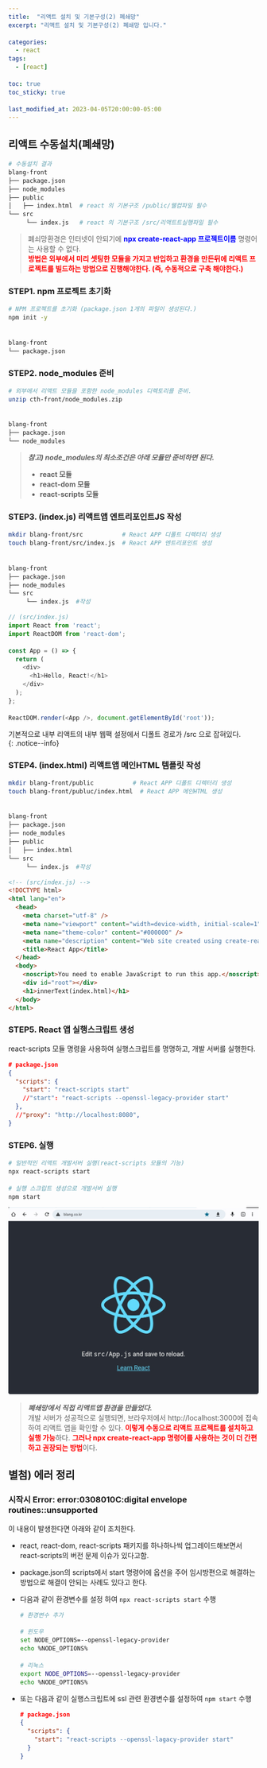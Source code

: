 ```yaml
---
title:  "리액트 설치 및 기본구성(2) 폐쇄망"
excerpt: "리액트 설치 및 기본구성(2) 폐쇄망 입니다."

categories:
  - react
tags:
  - [react]

toc: true
toc_sticky: true

last_modified_at: 2023-04-05T20:00:00-05:00
---
```



## 리액트 수동설치(폐쇄망)
```bash
# 수동설치 결과
blang-front
├── package.json
├── node_modules
├── public
│   ├── index.html  # react 의 기본구조 /public/웰컴파일 필수
└── src
     └── index.js   # react 의 기본구조 /src/리액트트실행파일 필수
```  

> 폐쇠망환경은 인터넷이 안되기에 <span style="color:blue"><b>npx create-react-app 프로젝트이름</b></span> 명령어는 사용할 수 없다.  
> <span style="color:red"><b>방법은 외부에서 미리 셋팅한 모듈을 가지고 반입하고 환경을 만든뒤에 리액트 프로젝트를 빌드하는 방법으로 진행해야한다. (즉, 수동적으로 구축 해야한다.)</b></span>


### STEP1. npm 프로젝트 초기화
```bash
# NPM 프로젝트를 초기화 (package.json 1개의 파일이 생성된다.)
npm init -y  


blang-front
└── package.json
```


### STEP2. node_modules 준비
```bash
# 외부에서 리액트 모듈을 포함한 node_modules 디렉토리를 준비.
unzip cth-front/node_modules.zip


blang-front
├── package.json
└── node_modules
```

> ***참고) node_modules의 최소조건은 아래 모듈만 준비하면 된다.***  
> - **react 모듈**
> - **react-dom 모듈** 
> - **react-scripts 모듈**


### STEP3. (index.js) 리액트앱 엔트리포인트JS 작성
```bash
mkdir blang-front/src           # React APP 디폴트 디렉터리 생성
touch blang-front/src/index.js  # React APP 엔트리포인트 생성


blang-front
├── package.json
├── node_modules
└── src
     └── index.js  #작성
```  

```js
// (src/index.js)
import React from 'react';
import ReactDOM from 'react-dom';

const App = () => {
  return (
    <div>
      <h1>Hello, React!</h1>
    </div>
  );
};

ReactDOM.render(<App />, document.getElementById('root'));

```  
  
기본적으로 내부 리액트의 내부 웹팩 설정에서 디폴트 경로가 /src 으로 잡혀있다.  
{: .notice--info}
  

### STEP4. (index.html) 리액트앱 메인HTML 템플릿 작성
```bash
mkdir blang-front/public           # React APP 디폴트 디렉터리 생성
touch blang-front/publuc/index.html  # React APP 메인HTML 생성


blang-front
├── package.json
├── node_modules
├── public
│   ├── index.html
└── src
     └── index.js  #작성
```  

```html
<!-- (src/index.js) -->
<!DOCTYPE html>
<html lang="en">
  <head>
    <meta charset="utf-8" />
    <meta name="viewport" content="width=device-width, initial-scale=1" />
    <meta name="theme-color" content="#000000" />
    <meta name="description" content="Web site created using create-react-app" />
    <title>React App</title>
  </head>
  <body>
    <noscript>You need to enable JavaScript to run this app.</noscript>
    <div id="root"></div>
    <h1>innerText(index.html)</h1>
  </body>
</html>

```


### STEP5. React 앱 실행스크립트 생성
react-scripts 모듈 명령을 사용하여 실행스크립트를 명명하고, 개발 서버를 실행한다.
```json
# package.json
{
  "scripts": {
    "start": "react-scripts start"
    //"start": "react-scripts --openssl-legacy-provider start"    
  },
  //"proxy": "http://localhost:8080",
}

```


### STEP6. 실행
```bash
# 일반적인 리액트 개발서버 실행(react-scripts 모듈의 기능)
npx react-scripts start

# 실행 스크립트 생성으로 개발서버 실행
npm start

```
![사진1](/assets/images/WebProgramming/React/react-intro.jpg)  
> ***폐쇄망에서 직접 리액트앱 환경을 만들었다.***  
> 개발 서버가 성공적으로 실행되면, 브라우저에서 http://localhost:3000에 접속하여 리액트 앱을 확인할 수 있다. 
> <span style="color:red"><b>이렇게 수동으로 리액트 프로젝트를 설치하고 실행 가능</b></span>하다. 
> <span style="color:red"><b>그러나 npx create-react-app 명령어를 사용하는 것이 더 간편하고 권장되는 방법</b></span>이다.



## 별첨) 에러 정리
### 시작시 Error: error:0308010C:digital envelope routines::unsupported
이 내용이 발생한다면 아래와 같이 조치한다. 
  - react, react-dom, react-scripts 패키지를 하나하나씩 업그레이드해보면서 react-scripts의 버전 문제 이슈가 있다고함.
  - package.json의 scripts에서 start 명령어에 옵션을 주어 임시방편으로 해결하는 방법으로 해결이 안되는 사례도 있다고 한다.
  - 다음과 같이 환경변수를 설정 하여 `npx react-scripts start` 수행

      ```bash
      # 환경변수 추가

      # 윈도우
      set NODE_OPTIONS=--openssl-legacy-provider
      echo %NODE_OPTIONS%

      # 리눅스
      export NODE_OPTIONS=--openssl-legacy-provider
      echo %NODE_OPTIONS%

      ```
  - 또는 다음과 같이 실행스크립트에 ssl 관련 환경변수를 설정하여 `npm start` 수행
      ```json
      # package.json
      {
        "scripts": {
          "start": "react-scripts --openssl-lagacy-provider start"
        }
      }

      ```